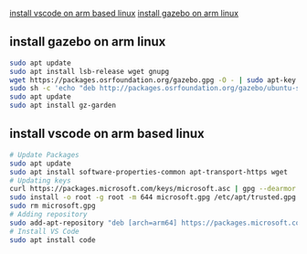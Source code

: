 [install vscode on arm based linux](#install-vscode-on-arm-based-linux)
[install gazebo on arm linux](#install-gazebo-on-arm-linux)

## install gazebo on arm linux
```bash
sudo apt update
sudo apt install lsb-release wget gnupg
wget https://packages.osrfoundation.org/gazebo.gpg -O - | sudo apt-key add -
sudo sh -c 'echo "deb http://packages.osrfoundation.org/gazebo/ubuntu-stable $(lsb_release -cs) main" > /etc/apt/sources.list.d/gazebo-stable.list'
sudo apt update
sudo apt install gz-garden
```


## install vscode on arm based linux
```bash
# Update Packages
sudo apt update
sudo apt install software-properties-common apt-transport-https wget
# Updating keys
curl https://packages.microsoft.com/keys/microsoft.asc | gpg --dearmor > microsoft.gpg
sudo install -o root -g root -m 644 microsoft.gpg /etc/apt/trusted.gpg.d/
sudo rm microsoft.gpg
# Adding repository
sudo add-apt-repository "deb [arch=arm64] https://packages.microsoft.com/repos/vscode stable main"
# Install VS Code
sudo apt install code
```